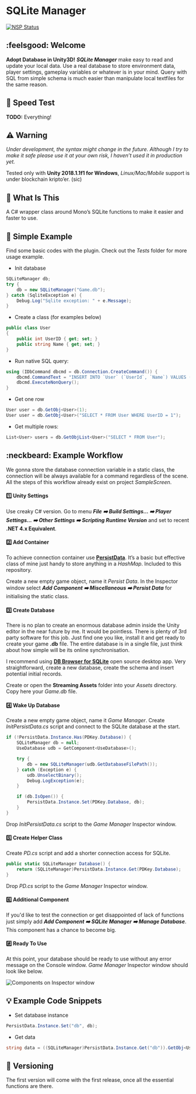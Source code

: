 SQLite Manager
==============

[![NSP Status](https://nodesecurity.io/orgs/demo-land/projects/db2b8f79-d51c-40d7-8e27-ce79d590104a/badge)](https://nodesecurity.io/orgs/demo-land/projects/db2b8f79-d51c-40d7-8e27-ce79d590104a)

## :feelsgood: Welcome

**Adopt Database in Unity3D!** ***SQLite Manager*** make easy to read and update your local data. Use a real database to store environment data, player settings, gameplay variables or whatever is in your mind. Query with SQL from simple schema is much easier than manipulate local textfiles for the same reason.

## :rocket: Speed Test

****TODO:**** Everything!

## :warning: Warning

_Under development, the syntax might change in the future. Although I try to make it safe please use it at your own risk, I haven’t used it in production yet._

Tested only with **Unity 2018.1.1f1 for Windows**, *Linux/Mac/Mobile* support is under blockchain kripto’er. (sic)


## :eyes: What Is This

A C# wrapper class around Mono’s SQLite functions to make it easier and faster to use.

## :memo: Simple Example

Find some basic codes with the plugin. Check out the _Tests_ folder for more usage example.

- Init database
```csharp
SQLiteManager db;
try {
    db = new SQLiteManager("Game.db");
} catch (SqliteException e) {
    Debug.Log("Sqlite exception: " + e.Message);
}
```

- Create a class (for examples below)
```csharp
public class User
{
    public int UserID { get; set; }
    public string Name { get; set; }
}
```

- Run native SQL query:
```csharp
using (IDbCommand dbcmd = db.Connection.CreateCommand()) {
    dbcmd.CommandText = "INSERT INTO `User` (`UserId`, `Name`) VALUES (1, 'John Doe'), (2, 'Jane Doe');";
    dbcmd.ExecuteNonQuery();
}
```

- Get one row
```csharp
User user = db.GetObj<User>(1);
User user = db.GetObj<User>("SELECT * FROM User WHERE UserID = 1");
```

- Get multiple rows:
```csharp
List<User> users = db.GetObjList<User>("SELECT * FROM User");
```

## :neckbeard: Example Workflow

We gonna store the database connection variable in a static class, the connection will be always available for a command regardless of the scene. All the steps of this workflow already exist on project _SampleScreen_.

#### :one: Unity Settings

Use creaky C# version. Go to menu ***_File :arrow_right: Build Settings... :arrow_right: Player Settings... :arrow_right: Other Settings :arrow_right: Scripting Runtime Version_*** and set to recent **.NET 4.x Equivalent**.

#### :two: Add Container

To achieve connection container use **[PersistData](https://github.com/SubZtep/PersistData)**. It’s a basic but effective class of mine just handy to store anything in a _HashMap_. Included to this repository.

Create a new empty game object, name it _Persist Data_. In the Inspector window select ***Add Component :arrow_right: Miscellaneous :arrow_right: Persist Data*** for initialising the static class.

#### :three: Create Database

There is no plan to create an enormous database admin inside the Unity editor in the near future by me. It would be pointless. There is plenty of 3rd party software for this job. Just find one you like, install it and get ready to create your game **.db** file. The entire database is in a single file, just think about how simple will be its online synchronisation.

I recommend using **[DB Browser for SQLite](http://sqlitebrowser.org/)** open source desktop app. Very straightforward, create a new database, create the schema and insert potential initial records.

Create or open the **Streaming Assets** folder into your *Assets* directory. Copy here your *Game.db* file.

#### :four: Wake Up Database

Create a new empty game object, name it _Game Manager_. Create _InitPersistData.cs_ script and connect to the SQLite database at the start.

```csharp
if (!PersistData.Instance.Has(PDKey.Database)) {
    SQLiteManager db = null;
    UseDatabase udb = GetComponent<UseDatabase>();

    try {
        db = new SQLiteManager(udb.GetDatabaseFilePath());
    } catch (Exception e) {
        udb.UnselectBinary();
        Debug.LogException(e);
    }

    if (db.IsOpen()) {
        PersistData.Instance.Set(PDKey.Database, db);
    }
}
```

Drop _InitPersistData.cs_ script to the _Game Manager_ Inspector window.

#### :five: Create Helper Class

Create _PD.cs_ script and add a shorter connection access for SQLite.

```csharp
public static SQLiteManager Database() {
    return (SQLiteManager)PersistData.Instance.Get(PDKey.Database);
}
```

Drop _PD.cs_ script to the _Game Manager_ Inspector window.

#### :six: Additional Component

If you'd like to test the connection or get disappointed of lack of functions just simply add ***Add Component :arrow_right: SQLite Manager :arrow_right: Manage Database***. This component has a chance to become big.

#### :hash: Ready To Use

At this point, your database should be ready to use without any error message on the Console window. _Game Manager_ Inspector window should look like below.

![Components on Inspector window](../docs/img/plugin_screen.png)

## :bulb: Example Code Snippets

- Set database instance
```csharp
PersistData.Instance.Set("db", db);
```

- Get data
```csharp
string data = ((SQLiteManager)PersistData.Instance.Get("db")).GetObj<User>(1).Name;
```

## :herb: Versioning

The first version will come with the first release, once all the essential functions are there.
